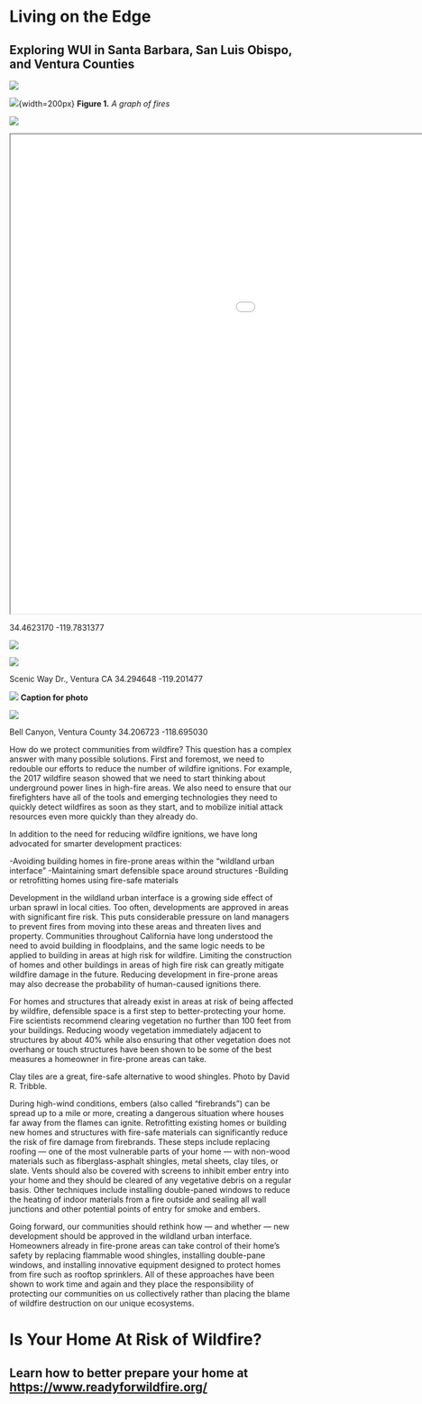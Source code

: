 
# Living on the Edge
## Exploring WUI in Santa Barbara, San Luis Obispo, and Ventura Counties

![](./img/Fire_1.png)

![](./img/top_fires.png){width=200px}
**Figure 1.** *A graph of fires*

![](./img/WUI_Map2.png)

<iframe src="jh_webmap/index.html" height=850 width=1400></iframe>

34.4623170 -119.7831377

![](./img/paint_burned1.png)

![](./img/paint_2020_2.png)

Scenic Way Dr., Ventura CA
34.294648 -119.201477 

![](./img/ventura_2.png)
**Caption for photo**

![](./img/ventura_1.png)

Bell Canyon, Ventura County
34.206723 -118.695030 

How do we protect communities from wildfire? This question has a complex answer with many possible solutions. First and foremost, we need to redouble our efforts to reduce the number of wildfire ignitions. For example, the 2017 wildfire season showed that we need to start thinking about underground power lines in high-fire areas. We also need to ensure that our firefighters have all of the tools and emerging technologies they need to quickly detect wildfires as soon as they start, and to mobilize initial attack resources even more quickly than they already do.

In addition to the need for reducing wildfire ignitions, we have long advocated for smarter development practices:

-Avoiding building homes in fire-prone areas within the “wildland urban interface”
-Maintaining smart defensible space around structures
-Building or retrofitting homes using fire-safe materials

Development in the wildland urban interface is a growing side effect of urban sprawl in local cities. 
Too often, developments are approved in areas with significant fire risk. This puts considerable pressure on 
land managers to prevent fires from moving into these areas and threaten lives and property. 
Communities throughout California have long understood the need to avoid building in floodplains, and the same logic needs 
to be applied to building in areas at high risk for wildfire. Limiting the construction of homes and other buildings in 
areas of high fire risk can greatly mitigate wildfire damage in the future. Reducing development in fire-prone areas may 
also decrease the probability of human-caused ignitions there.

For homes and structures that already exist in areas at risk of being affected by wildfire, defensible space is a first step to better-protecting your home. Fire scientists recommend clearing vegetation no further than 100 feet from your buildings. Reducing woody vegetation immediately adjacent to structures by about 40% while also ensuring that other vegetation does not overhang or touch structures have been shown to be some of the best measures a homeowner in fire-prone areas can take.


Clay tiles are a great, fire-safe alternative to wood shingles. Photo by David R. Tribble.

During high-wind conditions, embers (also called “firebrands”) can be spread up to a mile or more, creating a dangerous situation where houses far away from the flames can ignite. Retrofitting existing homes or building new homes and structures with fire-safe materials can significantly reduce the risk of fire damage from firebrands. These steps include replacing roofing — one of the most vulnerable parts of your home — with non-wood materials such as fiberglass-asphalt shingles, metal sheets, clay tiles, or slate. Vents should also be covered with screens to inhibit ember entry into your home and they should be cleared of any vegetative debris on a regular basis. Other techniques include installing double-paned windows to reduce the heating of indoor materials from a fire outside and sealing all wall junctions and other potential points of entry for smoke and embers.

Going forward, our communities should rethink how — and whether — new development should be approved in the wildland urban interface. Homeowners already in fire-prone areas can take control of their home’s safety by replacing flammable wood shingles, installing double-pane windows, and installing innovative equipment designed to protect homes from fire such as rooftop sprinklers. All of these approaches have been shown to work time and again and they place the responsibility of protecting our communities on us collectively rather than placing the blame of wildfire destruction on our unique ecosystems.

# Is Your Home At Risk of Wildfire?
## Learn how to better prepare your home at https://www.readyforwildfire.org/





